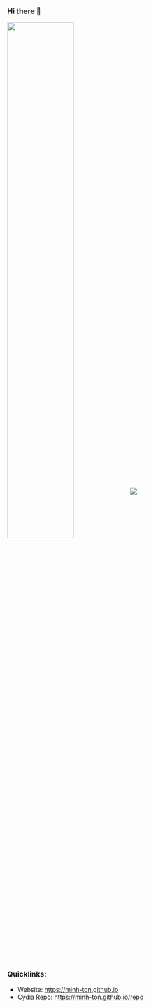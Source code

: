 ### Hi there 👋

<p>
<img align="center" width=55% src="https://github-readme-stats.anuraghazra1.vercel.app/api?username=Minh-Ton&show_icons=true&include_all_commits=true&theme=tokyonight&count_private=true"/>
<img align="center" src="https://github-readme-stats.anuraghazra1.vercel.app/api/top-langs/?username=Minh-Ton&layout=compact&theme=tokyonight&hide=applescript&count_private=true&langs_count=7"/>
</p>

### Quicklinks: 
- Website: https://minh-ton.github.io
- Cydia Repo: https://minh-ton.github.io/repo

<!--
**Minh-Ton/minh-ton** is a ✨ _special_ ✨ repository because its `README.md` (this file) appears on your GitHub profile.

Here are some ideas to get you started:

- 🔭 I’m currently working on ...
- 🌱 I’m currently learning ...
- 👯 I’m looking to collaborate on ...
- 🤔 I’m looking for help with ...
- 💬 Ask me about ...
- 📫 How to reach me: ...
- 😄 Pronouns: ...
- ⚡ Fun fact: ...
-->
